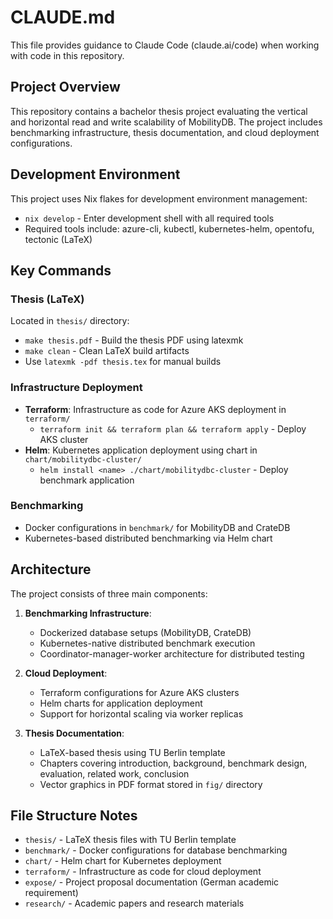 # CLAUDE.md

This file provides guidance to Claude Code (claude.ai/code) when working with code in this repository.

## Project Overview

This repository contains a bachelor thesis project evaluating the vertical and horizontal read and write scalability of MobilityDB. The project includes benchmarking infrastructure, thesis documentation, and cloud deployment configurations.

## Development Environment

This project uses Nix flakes for development environment management:

- `nix develop` - Enter development shell with all required tools
- Required tools include: azure-cli, kubectl, kubernetes-helm, opentofu, tectonic (LaTeX)

## Key Commands

### Thesis (LaTeX)

Located in `thesis/` directory:

- `make thesis.pdf` - Build the thesis PDF using latexmk
- `make clean` - Clean LaTeX build artifacts
- Use `latexmk -pdf thesis.tex` for manual builds

### Infrastructure Deployment

- **Terraform**: Infrastructure as code for Azure AKS deployment in `terraform/`
  - `terraform init && terraform plan && terraform apply` - Deploy AKS cluster
- **Helm**: Kubernetes application deployment using chart in `chart/mobilitydbc-cluster/`
  - `helm install <name> ./chart/mobilitydbc-cluster` - Deploy benchmark application

### Benchmarking

- Docker configurations in `benchmark/` for MobilityDB and CrateDB
- Kubernetes-based distributed benchmarking via Helm chart

## Architecture

The project consists of three main components:

1. **Benchmarking Infrastructure**:

   - Dockerized database setups (MobilityDB, CrateDB)
   - Kubernetes-native distributed benchmark execution
   - Coordinator-manager-worker architecture for distributed testing

2. **Cloud Deployment**:

   - Terraform configurations for Azure AKS clusters
   - Helm charts for application deployment
   - Support for horizontal scaling via worker replicas

3. **Thesis Documentation**:
   - LaTeX-based thesis using TU Berlin template
   - Chapters covering introduction, background, benchmark design, evaluation, related work, conclusion
   - Vector graphics in PDF format stored in `fig/` directory

## File Structure Notes

- `thesis/` - LaTeX thesis files with TU Berlin template
- `benchmark/` - Docker configurations for database benchmarking
- `chart/` - Helm chart for Kubernetes deployment
- `terraform/` - Infrastructure as code for cloud deployment
- `expose/` - Project proposal documentation (German academic requirement)
- `research/` - Academic papers and research materials

